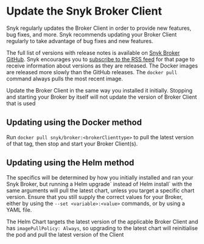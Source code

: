 # Update the Snyk Broker Client

Snyk regularly updates the Broker Client in order to provide new features, bug fixes, and more. Snyk recommends updating your Broker Client regularly to take advantage of bug fixes and new features.

The full list of versions with release notes is available on [Snyk Broker GitHub](https://github.com/snyk/broker/releases). Snyk encourages you to [subscribe to the RSS feed](https://github.com/snyk/broker/releases.atom) for that page to receive information about versions as they are released. The Docker images are released more slowly than the GitHub releases. The `docker pull` command always pulls the most recent image.

Update the Broker Client in the same way you installed it initially. Stopping and starting your Broker by itself will not update the version of Broker Client that is used

## Updating using the Docker method

Run `docker pull snyk/broker:<brokerClienttype>` to pull the latest version of that tag, then stop and start your Broker Client(s).&#x20;

## Updating using the Helm method

The specifics will be determined by how you initially installed and ran your Snyk Broker, but running a Helm upgrade\` instead of Helm install\` with the same arguments will pull the latest chart, unless you target a specific chart version. Ensure that you still supply the correct values for your Broker, either by using the `--set <variable>:<value>` commands, or by using a YAML file.&#x20;

The Helm Chart targets the latest version of the applicable Broker Client and has `imagePullPolicy: Always`, so upgrading to the latest chart will reinitialise the pod and pull the latest version of the Client&#x20;
